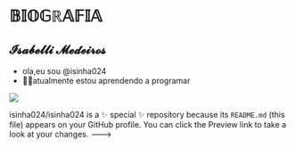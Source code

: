 # 𝔹𝕀𝕆𝔾ℝ𝔸𝔽𝕀𝔸
## 𝓘𝓼𝓪𝓫𝓮𝓵𝓵𝓲 𝓜𝓮𝓭𝓮𝓲𝓻𝓸𝓼
- ola,eu sou @isinha024
- :woman_technologist:atualmente estou aprendendo a programar
<div>
<a href="https://instagram.com/_isinhaa_xz" target="_blank"><img src="https://img.shields.io/badge/-Instagram-%23E4405F?style=for-the-badge&logo=instagram&logoColor=white" target="_blank"></a>
<div>



isinha024/isinha024 is a ✨ special ✨ repository because its `README.md` (this file) appears on your GitHub profile.
You can click the Preview link to take a look at your changes.
--->

